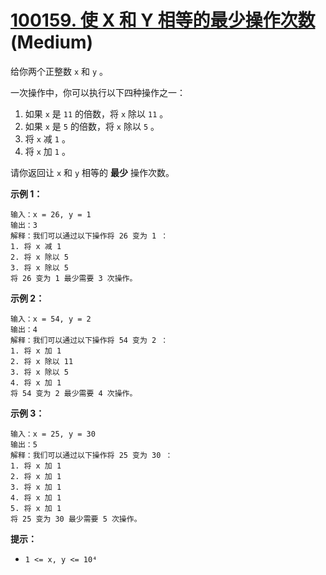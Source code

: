 # [100159. 使 X 和 Y 相等的最少操作次数][link] (Medium)

[link]: https://leetcode.cn/contest/biweekly-contest-121/problems/minimum-number-of-operations-to-make-x-and-y-equal/

给你两个正整数 `x` 和 `y` 。

一次操作中，你可以执行以下四种操作之一：

1. 如果 `x` 是 `11` 的倍数，将 `x` 除以 `11` 。
2. 如果 `x` 是 `5` 的倍数，将 `x` 除以 `5` 。
3. 将 `x` 减 `1` 。
4. 将 `x` 加 `1` 。

请你返回让 `x` 和 `y` 相等的 **最少** 操作次数。

**示例 1：**

```
输入：x = 26, y = 1
输出：3
解释：我们可以通过以下操作将 26 变为 1 ：
1. 将 x 减 1
2. 将 x 除以 5
3. 将 x 除以 5
将 26 变为 1 最少需要 3 次操作。
```

**示例 2：**

```
输入：x = 54, y = 2
输出：4
解释：我们可以通过以下操作将 54 变为 2 ：
1. 将 x 加 1
2. 将 x 除以 11
3. 将 x 除以 5
4. 将 x 加 1
将 54 变为 2 最少需要 4 次操作。
```

**示例 3：**

```
输入：x = 25, y = 30
输出：5
解释：我们可以通过以下操作将 25 变为 30 ：
1. 将 x 加 1
2. 将 x 加 1
3. 将 x 加 1
4. 将 x 加 1
5. 将 x 加 1
将 25 变为 30 最少需要 5 次操作。
```

**提示：**

- `1 <= x, y <= 10⁴`
